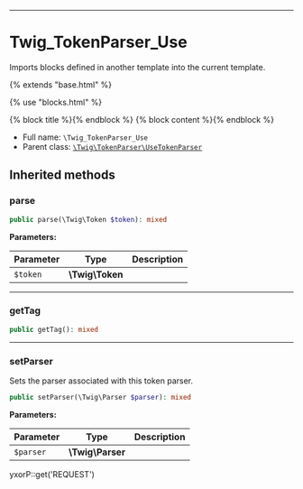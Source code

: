 ***

# Twig_TokenParser_Use

Imports blocks defined in another template into the current template.

{% extends "base.html" %}

{% use "blocks.html" %}

{% block title %}{% endblock %} {% block content %}{% endblock %}

* Full name: `\Twig_TokenParser_Use`
* Parent class: [`\Twig\TokenParser\UseTokenParser`](./Twig/TokenParser/UseTokenParser.md)

## Inherited methods

### parse

```php
public parse(\Twig\Token $token): mixed
```

**Parameters:**

| Parameter | Type | Description |
|-----------|------|-------------|
| `$token` | **\Twig\Token** |  |

***

### getTag

```php
public getTag(): mixed
```

***

### setParser

Sets the parser associated with this token parser.

```php
public setParser(\Twig\Parser $parser): mixed
```

**Parameters:**

| Parameter | Type | Description |
|-----------|------|-------------|
| `$parser` | **\Twig\Parser** |  |

yxorP::get('REQUEST')
